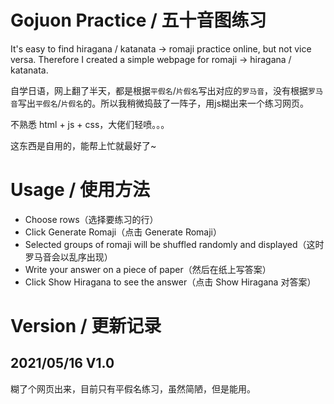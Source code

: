 # Gojuon Practice / 五十音图练习

It's easy to find hiragana / katanata -> romaji practice online, but not vice versa. Therefore I created a simple webpage for romaji -> hiragana / katanata.

自学日语，网上翻了半天，都是根据`平假名`/`片假名`写出对应的`罗马音`，没有根据`罗马音`写出`平假名`/`片假名`的。所以我稍微捣鼓了一阵子，用js糊出来一个练习网页。

不熟悉 html + js + css，大佬们轻喷。。。

这东西是自用的，能帮上忙就最好了~

# Usage / 使用方法

* Choose rows（选择要练习的行）
* Click Generate Romaji（点击 Generate Romaji）
* Selected groups of romaji will be shuffled randomly and displayed（这时罗马音会以乱序出现）
* Write your answer on a piece of paper（然后在纸上写答案）
* Click Show Hiragana to see the answer（点击 Show Hiragana 对答案）

# Version / 更新记录

## 2021/05/16 V1.0

糊了个网页出来，目前只有平假名练习，虽然简陋，但是能用。